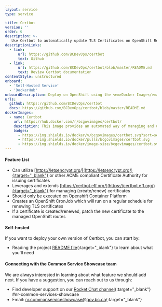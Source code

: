 ```yaml
---
layout: service
type: service

title: Certbot
version: ''
order: 6
description: >-
   Use Certbot to automatically update TLS Certificates on OpenShift Routes.
descriptionLinks:
  - link:
      url: https://github.com/BCDevOps/certbot
      text: Github
  - link:
      url: https://github.com/BCDevOps/certbot/blob/master/README.md
      text: Review Certbot documentation
contentStyle: unstructured
onboard:
  - 'Self-Hosted Service'
  - 'DockerHub'
onboardDescription: Deploy on OpenShift using the <em>Docker Image</em>.
urls:
  github: https://github.com/BCDevOps/certbot
  docs: https://github.com/BCDevOps/certbot/blob/master/README.md
dockerImages:
  - name: Certbot
    url: https://hub.docker.com/r/bcgovimages/certbot/
    description: This image provides an automated way of managing and updating TLS certificates onto OpenShift Routes.
    badges:
      - https://img.shields.io/docker/v/bcgovimages/certbot.svg?sort=semver
      - https://img.shields.io/docker/pulls/bcgovimages/certbot.svg
      - https://img.shields.io/docker/image-size/bcgovimages/certbot.svg
---
```


#### Feature List

- Can utilize [https://letsencrypt.org/](https://letsencrypt.org/){:target="_blank"} or other ACME compliant Certificate Authority for issuing certificates
- Leverages and extends [https://certbot.eff.org/](https://certbot.eff.org/){:target="_blank"} for managing (create/renew) certificates
- Should only be executed on Openshift Container Platform
- Creates an OpenShift CronJob which will run on a regular schedule for renewing TLS certificates
- If a certificate is created/renewed, patch the new certificate to the managed OpenShift routes

#### Self-hosted

If you want to deploy your own version of Certbot, you can start by:

- Reading the project [README file](https://github.com/BCDevOps/certbot/blob/master/README.md){:target="_blank"} to learn about what you'll need

#### Connecting with the Common Service Showcase team

We are always interested in learning about what feature we should add next. If you have a suggestion, you can reach out to us through:

- Find developer support on our [Rocket.Chat channel](https://chat.developer.gov.bc.ca/channel/nr-common-services-showcase){:target="_blank"} #nr-common-services-showcase
- Email: [nr.commonserviceshowcase@gov.bc.ca](mailto:nr.commonserviceshowcase@gov.bc.ca){:target="_blank"}
